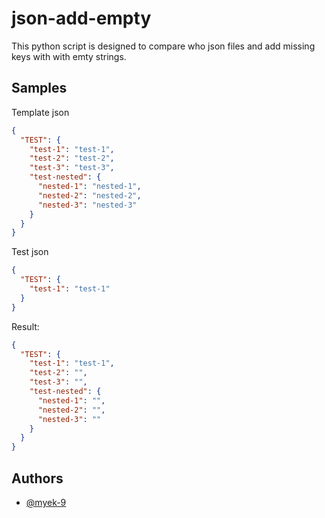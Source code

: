 # json-add-empty

This python script is designed to compare who json files and add missing keys with with emty strings.

## Samples

Template json

```json
{
  "TEST": {
    "test-1": "test-1",
    "test-2": "test-2",
    "test-3": "test-3",
    "test-nested": {
      "nested-1": "nested-1",
      "nested-2": "nested-2",
      "nested-3": "nested-3"
    }
  }
}
```

Test json

```json
{
  "TEST": {
    "test-1": "test-1"
  }
}
```

Result:

```json
{
  "TEST": {
    "test-1": "test-1",
    "test-2": "",
    "test-3": "",
    "test-nested": {
      "nested-1": "",
      "nested-2": "",
      "nested-3": ""
    }
  }
}
```

## Authors

- [@myek-9](https://github.com/myek-9)
